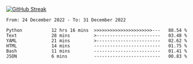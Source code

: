 [![GitHub Streak](https://streak-stats.demolab.com?user=renren-017&theme=sea&hide_border=true&background=DD272700)](https://git.io/streak-stats)

<!--START_SECTION:waka-->

```text
From: 24 December 2022 - To: 31 December 2022

Python           12 hrs 16 mins  >>>>>>>>>>>>>>>>>>>>>>---   88.54 %
Text             28 mins         >------------------------   03.48 %
YAML             21 mins         >------------------------   02.62 %
HTML             14 mins         -------------------------   01.75 %
Bash             11 mins         -------------------------   01.41 %
JSON             6 mins          -------------------------   00.83 %
```

<!--END_SECTION:waka-->
